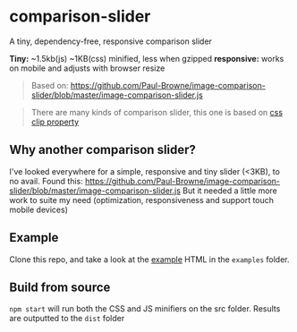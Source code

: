 # comparison-slider
A tiny, dependency-free, responsive comparison slider

**Tiny:** ~1.5kb(js) ~1KB(css) minified, less when gzipped
**responsive:** works on mobile and adjusts with browser resize

> Based on: https://github.com/Paul-Browne/image-comparison-slider/blob/master/image-comparison-slider.js

> There are many kinds of comparison slider, this one is based on [css clip property](https://www.w3schools.com/cssref/pr_pos_clip.asp)


## Why another comparison slider?
I've looked everywhere for a simple, responsive and tiny slider (<3KB), to no avail.
Found this: https://github.com/Paul-Browne/image-comparison-slider/blob/master/image-comparison-slider.js
But it needed a little more work to suite my need (optimization, responsiveness and support touch mobile devices)

## Example
Clone this repo, and take a look at the [example](/examples/example.html) HTML in the `examples` folder.


## Build from source
`npm start` will run both the CSS and JS minifiers on the src folder. Results are outputted to the `dist` folder